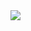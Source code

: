 <a href="https://discord.com/users/440153917016506370">
  <img src="https://lanyard-profile-readme.vercel.app/api/440153917016506370?hideTimestamp=true&idleMessage=Just%20chillin'%20at%20the%20moment..." align="center" />
</a>
